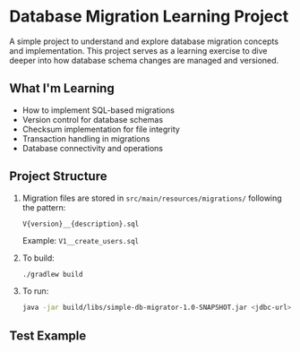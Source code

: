 # Database Migration Learning Project

A simple project to understand and explore database migration concepts and implementation. This project serves as a learning exercise to dive deeper into how database schema changes are managed and versioned.

## What I'm Learning

- How to implement SQL-based migrations
- Version control for database schemas
- Checksum implementation for file integrity
- Transaction handling in migrations
- Database connectivity and operations

## Project Structure

1. Migration files are stored in `src/main/resources/migrations/` following the pattern:
   ```
   V{version}__{description}.sql
   ```
   Example: `V1__create_users.sql`

2. To build:
   ```bash
   ./gradlew build
   ```

3. To run:
   ```bash
   java -jar build/libs/simple-db-migrator-1.0-SNAPSHOT.jar <jdbc-url> <username> <password>
   ```

## Test Example
